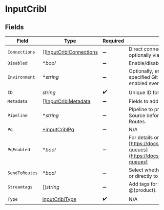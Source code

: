 # InputCribl


## Fields

| Field                                                                                                                                   | Type                                                                                                                                    | Required                                                                                                                                | Description                                                                                                                             |
| --------------------------------------------------------------------------------------------------------------------------------------- | --------------------------------------------------------------------------------------------------------------------------------------- | --------------------------------------------------------------------------------------------------------------------------------------- | --------------------------------------------------------------------------------------------------------------------------------------- |
| `Connections`                                                                                                                           | [][InputCriblConnections](../../models/shared/inputcriblconnections.md)                                                                 | :heavy_minus_sign:                                                                                                                      | Direct connections to Destinations, optionally via a Pipeline or a Pack.                                                                |
| `Disabled`                                                                                                                              | **bool*                                                                                                                                 | :heavy_minus_sign:                                                                                                                      | Enable/disable this input                                                                                                               |
| `Environment`                                                                                                                           | **string*                                                                                                                               | :heavy_minus_sign:                                                                                                                      | Optionally, enable this config only on a specified Git branch. If empty, will be enabled everywhere.                                    |
| `ID`                                                                                                                                    | *string*                                                                                                                                | :heavy_check_mark:                                                                                                                      | Unique ID for this input                                                                                                                |
| `Metadata`                                                                                                                              | [][InputCriblMetadata](../../models/shared/inputcriblmetadata.md)                                                                       | :heavy_minus_sign:                                                                                                                      | Fields to add to events from this input.                                                                                                |
| `Pipeline`                                                                                                                              | **string*                                                                                                                               | :heavy_minus_sign:                                                                                                                      | Pipeline to process data from this Source before sending it through the Routes.                                                         |
| `Pq`                                                                                                                                    | [*InputCriblPq](../../models/shared/inputcriblpq.md)                                                                                    | :heavy_minus_sign:                                                                                                                      | N/A                                                                                                                                     |
| `PqEnabled`                                                                                                                             | **bool*                                                                                                                                 | :heavy_minus_sign:                                                                                                                      | For details on Persistent Queues, see: [https://docs.cribl.io/stream/persistent-queues](https://docs.cribl.io/stream/persistent-queues) |
| `SendToRoutes`                                                                                                                          | **bool*                                                                                                                                 | :heavy_minus_sign:                                                                                                                      | Select whether to send data to Routes, or directly to Destinations.                                                                     |
| `Streamtags`                                                                                                                            | []*string*                                                                                                                              | :heavy_minus_sign:                                                                                                                      | Add tags for filtering and grouping in @{product}.                                                                                      |
| `Type`                                                                                                                                  | [InputCriblType](../../models/shared/inputcribltype.md)                                                                                 | :heavy_check_mark:                                                                                                                      | N/A                                                                                                                                     |
